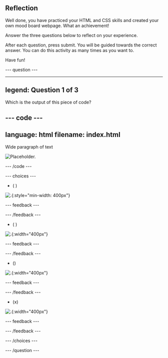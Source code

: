 ## Reflection

Well done, you have practiced your HTML and CSS skills and created your own mood board webpage. What an achievement!

Answer the three questions below to reflect on your experience.

After each question, press submit. You will be guided towards the correct answer. You can do this activity as many times as you want to.

Have fun!

--- question ---

---
legend: Question 1 of 3
---

Which is the output of this piece of code?

--- code ---
---
language: html
filename: index.html
---
<section class="wrap">
    <div class="wide">
        <p>Wide paragraph of text</p>
    </div>
    <img class="narrow" src="placeholder.png" alt="Placeholder.">
</section>

--- /code ---

--- choices ---

- ( )

![.](images/image-wide.png){:style="min-width: 400px"}

  --- feedback ---

  --- /feedback ---

- ( )

![.](images/image-wide-image.png){:width="400px"}

  --- feedback ---

  --- /feedback ---

- () 

![.](images/regular-image.png){:width="400px"}

  --- feedback ---

  --- /feedback ---

- (x) 

![.](images/wide-image.png){:width="400px"}

  --- feedback ---

  --- /feedback ---

--- /choices ---

--- /question ---
